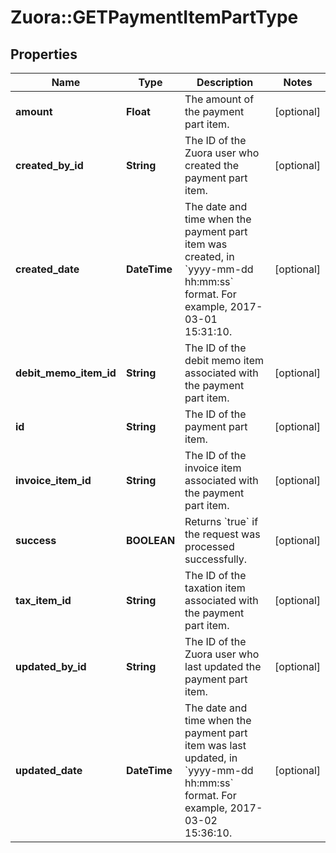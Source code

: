 # Zuora::GETPaymentItemPartType

## Properties
Name | Type | Description | Notes
------------ | ------------- | ------------- | -------------
**amount** | **Float** | The amount of the payment part item.  | [optional] 
**created_by_id** | **String** | The ID of the Zuora user who created the payment part item.  | [optional] 
**created_date** | **DateTime** | The date and time when the payment part item was created, in &#x60;yyyy-mm-dd hh:mm:ss&#x60; format. For example, 2017-03-01 15:31:10.  | [optional] 
**debit_memo_item_id** | **String** | The ID of the debit memo item associated with the payment part item.  | [optional] 
**id** | **String** | The ID of the payment part item.  | [optional] 
**invoice_item_id** | **String** | The ID of the invoice item associated with the payment part item.  | [optional] 
**success** | **BOOLEAN** | Returns &#x60;true&#x60; if the request was processed successfully. | [optional] 
**tax_item_id** | **String** | The ID of the taxation item associated with the payment part item.  | [optional] 
**updated_by_id** | **String** | The ID of the Zuora user who last updated the payment part item.  | [optional] 
**updated_date** | **DateTime** | The date and time when the payment part item was last updated, in &#x60;yyyy-mm-dd hh:mm:ss&#x60; format. For example, 2017-03-02 15:36:10.  | [optional] 


